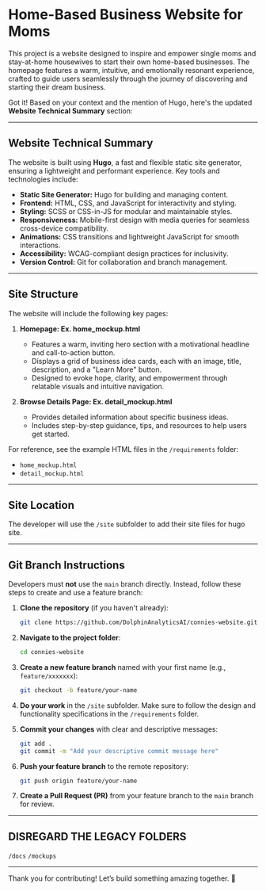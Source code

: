 # Home-Based Business Website for Moms

This project is a website designed to inspire and empower single moms and stay-at-home housewives to start their own home-based businesses. The homepage features a warm, intuitive, and emotionally resonant experience, crafted to guide users seamlessly through the journey of discovering and starting their dream business.

Got it! Based on your context and the mention of Hugo, here's the updated **Website Technical Summary** section:

---

## **Website Technical Summary**
The website is built using **Hugo**, a fast and flexible static site generator, ensuring a lightweight and performant experience. Key tools and technologies include:

- **Static Site Generator:** Hugo for building and managing content.
- **Frontend:** HTML, CSS, and JavaScript for interactivity and styling.
- **Styling:** SCSS or CSS-in-JS for modular and maintainable styles.
- **Responsiveness:** Mobile-first design with media queries for seamless cross-device compatibility.
- **Animations:** CSS transitions and lightweight JavaScript for smooth interactions.
- **Accessibility:** WCAG-compliant design practices for inclusivity.
- **Version Control:** Git for collaboration and branch management.

---

## **Site Structure**
The website will include the following key pages:

1. **Homepage: Ex. home_mockup.html**
   - Features a warm, inviting hero section with a motivational headline and call-to-action button.
   - Displays a grid of business idea cards, each with an image, title, description, and a "Learn More" button.
   - Designed to evoke hope, clarity, and empowerment through relatable visuals and intuitive navigation.

2. **Browse Details Page: Ex. detail_mockup.html**
   - Provides detailed information about specific business ideas.
   - Includes step-by-step guidance, tips, and resources to help users get started.

For reference, see the example HTML files in the `/requirements` folder:
- `home_mockup.html`
- `detail_mockup.html`

---

## Site Location
The developer will use the `/site` subfolder to add their site files for hugo site.

---

## **Git Branch Instructions**
Developers must **not** use the `main` branch directly. Instead, follow these steps to create and use a feature branch:

1. **Clone the repository** (if you haven't already):
   ```bash
   git clone https://github.com/DolphinAnalyticsAI/connies-website.git
   ```

2. **Navigate to the project folder**:
   ```bash
   cd connies-website
   ```

3. **Create a new feature branch** named with your first name (e.g., `feature/xxxxxxx`):
   ```bash
   git checkout -b feature/your-name
   ```

4. **Do your work** in the `/site` subfolder. Make sure to follow the design and functionality specifications in the `/requirements` folder.

5. **Commit your changes** with clear and descriptive messages:
   ```bash
   git add .
   git commit -m "Add your descriptive commit message here"
   ```

6. **Push your feature branch** to the remote repository:
   ```bash
   git push origin feature/your-name
   ```

7. **Create a Pull Request (PR)** from your feature branch to the `main` branch for review.

---

## DISREGARD THE LEGACY FOLDERS
`/docs`
`/mockups`


---

Thank you for contributing! Let’s build something amazing together. 🚀